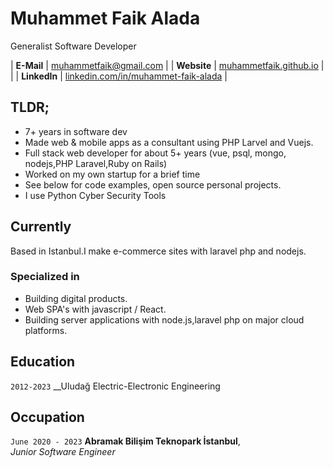 # Muhammet Faik Alada
Generalist Software Developer

| __E-Mail__   | [muhammetfaik@gmail.com](mailto:muhammetfaik@gmail.com)              | 
| __Website__  | [muhammetfaik.github.io](https://muhammetfaik.github.io)                         |                                           |
| __LinkedIn__ | [linkedin.com/in/muhammet-faik-alada](https://www.linkedin.com/in/muhammet-faik-alada-8867b5127/) |


## TLDR;

- 7+ years in software dev
- Made web & mobile apps as a consultant using PHP Larvel and Vuejs.
- Full stack web developer for about 5+ years (vue, psql, mongo, nodejs,PHP Laravel,Ruby on Rails)
- Worked on my own startup for a brief time
- See below for code examples, open source personal projects.
- I use Python Cyber Security Tools

## Currently

Based in Istanbul.I make e-commerce sites with laravel php and nodejs.

### Specialized in

- Building digital products.
- Web SPA's with javascript / React.
- Building server applications with node.js,laravel php on major cloud platforms.


## Education

`2012-2023`
__Uludağ Electric-Electronic Engineering


## Occupation

`June 2020 - 2023`
__Abramak Bilişim Teknopark İstanbul__,   
_Junior Software Engineer_

